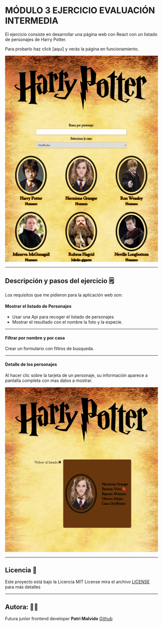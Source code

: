 # MÓDULO 3 EJERCICIO EVALUACIÓN INTERMEDIA

El ejercicio consiste en desarrollar una página web con React con un listado de personajes de Harry Potter.

Para probarlo haz click [aquí] y verás la página en funcionamiento.

![image](src/images/completaHarry.png)

------------------------------------------------


## Descripción y pasos del ejercicio :spiral_notepad:

Los requisitos que me pidieron para la aplicación web son:
#### Mostrar el listado de Personajes

 - Usar una Api para recoger el listado de personajes
 - Mostrar el resultado con el nombre la foto y la especie.


---------------------------------------------------

#### Filtrar por nombre y por casa

 Crear un formulario con filtros de busqueda.



----------------------------------------------------

####  Detalle de los personajes

Al hacer clic sobre la tarjeta de un personaje, su información aparece a pantalla completa con mas datos a mostrar.


![image](src/images/movilHermione.png)

-----------------------------------------------------

## Licencia  📄 

Este proyecto está bajo la Licencia MIT License mira el archivo [LICENSE](LICENSE) para más detalles

-------------------------------------------------------
## Autora: :woman_technologist:

Futura junior frontend developer **Patri Malvido** [Github](https://github.com/PatriMalvido)


